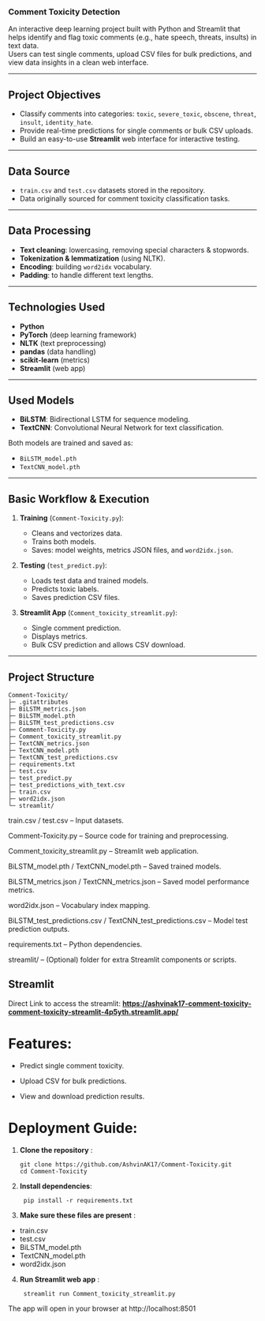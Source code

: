###  Comment Toxicity Detection
An interactive deep learning project built with Python and Streamlit that helps identify and flag toxic comments (e.g., hate speech, threats, insults) in text data.  
Users can test single comments, upload CSV files for bulk predictions, and view data insights in a clean web interface.

---

##  Project Objectives
- Classify comments into categories: `toxic`, `severe_toxic`, `obscene`, `threat`, `insult`, `identity_hate`.
- Provide real-time predictions for single comments or bulk CSV uploads.
- Build an easy-to-use **Streamlit** web interface for interactive testing.

---

##  Data Source
- `train.csv` and `test.csv` datasets stored in the repository.
- Data originally sourced for comment toxicity classification tasks.

---

##  Data Processing
- **Text cleaning**: lowercasing, removing special characters & stopwords.
- **Tokenization & lemmatization** (using NLTK).
- **Encoding**: building `word2idx` vocabulary.
- **Padding**: to handle different text lengths.

---

##  Technologies Used
- **Python**
- **PyTorch** (deep learning framework)
- **NLTK** (text preprocessing)
- **pandas** (data handling)
- **scikit-learn** (metrics)
- **Streamlit** (web app)

---

##  Used Models
- **BiLSTM**: Bidirectional LSTM for sequence modeling.
- **TextCNN**: Convolutional Neural Network for text classification.

Both models are trained and saved as:
- `BiLSTM_model.pth`
- `TextCNN_model.pth`

---

##  Basic Workflow & Execution
1. **Training** (`Comment-Toxicity.py`):  
   - Cleans and vectorizes data.
   - Trains both models.
   - Saves: model weights, metrics JSON files, and `word2idx.json`.

2. **Testing** (`test_predict.py`):  
   - Loads test data and trained models.
   - Predicts toxic labels.
   - Saves prediction CSV files.

3. **Streamlit App** (`Comment_toxicity_streamlit.py`):  
   - Single comment prediction.
   - Displays metrics.
   - Bulk CSV prediction and allows CSV download.

---

## Project Structure 

```
Comment-Toxicity/
├─ .gitattributes
├─ BiLSTM_metrics.json
├─ BiLSTM_model.pth
├─ BiLSTM_test_predictions.csv
├─ Comment-Toxicity.py
├─ Comment_toxicity_streamlit.py
├─ TextCNN_metrics.json
├─ TextCNN_model.pth
├─ TextCNN_test_predictions.csv
├─ requirements.txt
├─ test.csv
├─ test_predict.py
├─ test_predictions_with_text.csv
├─ train.csv
├─ word2idx.json
└─ streamlit/
```

train.csv / test.csv – Input datasets.

Comment-Toxicity.py – Source code for training and preprocessing.

Comment_toxicity_streamlit.py – Streamlit web application.

BiLSTM_model.pth / TextCNN_model.pth – Saved trained models.

BiLSTM_metrics.json / TextCNN_metrics.json – Saved model performance metrics.

word2idx.json – Vocabulary index mapping.

BiLSTM_test_predictions.csv / TextCNN_test_predictions.csv – Model test prediction outputs.

requirements.txt – Python dependencies.

streamlit/ – (Optional) folder for extra Streamlit components or scripts.

## Streamlit

Direct Link to access the streamlit: **https://ashvinak17-comment-toxicity-comment-toxicity-streamlit-4p5yth.streamlit.app/**

# Features:

- Predict single comment toxicity.

- Upload CSV for bulk predictions.

- View and download prediction results.

# Deployment Guide:

1. **Clone the repository** :

       git clone https://github.com/AshvinAK17/Comment-Toxicity.git
       cd Comment-Toxicity
   
2. **Install dependencies**:

        pip install -r requirements.txt
    
3. **Make sure these files are present** :

 - train.csv
 - test.csv
 - BiLSTM_model.pth
 - TextCNN_model.pth
 - word2idx.json

4. **Run Streamlit web app** :

        streamlit run Comment_toxicity_streamlit.py

The app will open in your browser at http://localhost:8501


